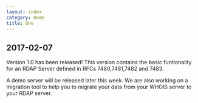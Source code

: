 ```yaml
---
layout: index
category: Home
title: One
---
```


## 2017-02-07

Version 1.0 has been released! This version contains the basic funtionality for an RDAP Server defined in RFCs 7480,7481,7482 and 7483.

A demo server will be released later this week. We are also working on a migration tool to help you to migrate your data from your WHOIS server to your RDAP server.




